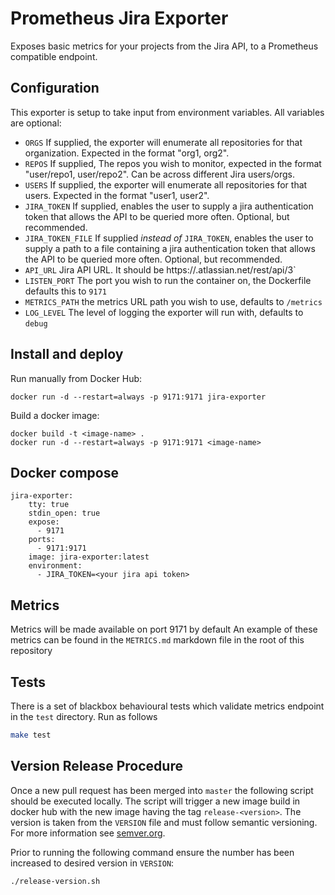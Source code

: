 # Prometheus Jira Exporter

Exposes basic metrics for your projects from the Jira API, to a Prometheus compatible endpoint.

## Configuration

This exporter is setup to take input from environment variables. All variables are optional:

* `ORGS` If supplied, the exporter will enumerate all repositories for that organization. Expected in the format "org1, org2".
* `REPOS` If supplied, The repos you wish to monitor, expected in the format "user/repo1, user/repo2". Can be across different Jira users/orgs.
* `USERS` If supplied, the exporter will enumerate all repositories for that users. Expected in
the format "user1, user2".
* `JIRA_TOKEN` If supplied, enables the user to supply a jira authentication token that allows the API to be queried more often. Optional, but recommended.
* `JIRA_TOKEN_FILE` If supplied _instead of_ `JIRA_TOKEN`, enables the user to supply a path to a file containing a jira authentication token that allows the API to be queried more often. Optional, but recommended.
* `API_URL` Jira API URL. It should be https://<your-org>.atlassian.net/rest/api/3`
* `LISTEN_PORT` The port you wish to run the container on, the Dockerfile defaults this to `9171`
* `METRICS_PATH` the metrics URL path you wish to use, defaults to `/metrics`
* `LOG_LEVEL` The level of logging the exporter will run with, defaults to `debug`


## Install and deploy

Run manually from Docker Hub:
```
docker run -d --restart=always -p 9171:9171 jira-exporter
```

Build a docker image:
```
docker build -t <image-name> .
docker run -d --restart=always -p 9171:9171 <image-name>
```

## Docker compose

```
jira-exporter:
    tty: true
    stdin_open: true
    expose:
      - 9171
    ports:
      - 9171:9171
    image: jira-exporter:latest
    environment:
      - JIRA_TOKEN=<your jira api token>

```

## Metrics

Metrics will be made available on port 9171 by default
An example of these metrics can be found in the `METRICS.md` markdown file in the root of this repository

## Tests

There is a set of blackbox behavioural tests which validate metrics endpoint in the `test` directory. 
Run as follows

```bash
make test
```

## Version Release Procedure
Once a new pull request has been merged into `master` the following script should be executed locally. The script will trigger a new image build in docker hub with the new image having the tag `release-<version>`. The version is taken from the `VERSION` file and must follow semantic versioning. For more information see [semver.org](https://semver.org/).

Prior to running the following command ensure the number has been increased to desired version in `VERSION`: 

```bash
./release-version.sh
```
